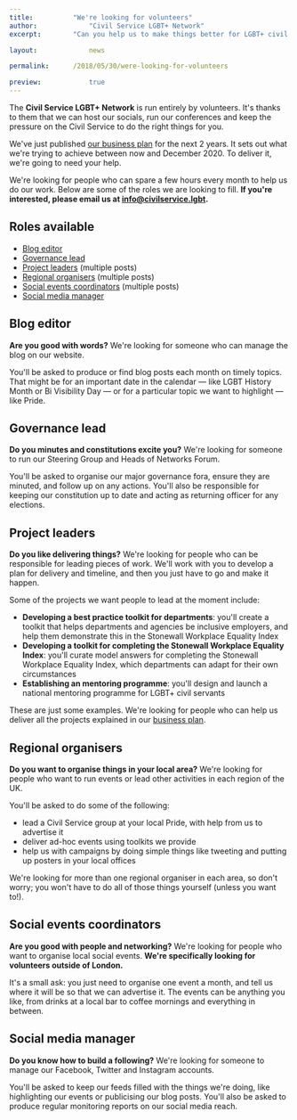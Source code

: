 ```yaml
---
title: 			"We're looking for volunteers"
author: 			"Civil Service LGBT+ Network"
excerpt: 		"Can you help us to make things better for LGBT+ civil servants? Here are the volunteering opportunities we currently have available."

layout: 			news

permalink: 		/2018/05/30/were-looking-for-volunteers

preview:			true
---
```


The **Civil Service LGBT+ Network** is run entirely by volunteers. It's thanks to them that we can host our socials, run our conferences and keep the pressure on the Civil Service to do the right things for you. 

We've just published [our business plan](https://www.civilservice.lgbt/publication/business-plan-2018-to-2020/) for the next 2 years. It sets out what we're trying to achieve between now and December 2020. To deliver it, we're going to need your help.

We're looking for people who can spare a few hours every month to help us do our work. Below are some of the roles we are looking to fill. **If you're interested, please email us at [info@civilservice.lgbt](mailto:info@civilservice.lgbt).**

## Roles available

- [Blog editor](#blog-editor)
- [Governance lead](#governance-lead)
- [Project leaders](#project-leaders) (multiple posts)
- [Regional organisers](#regional-organisers) (multiple posts)
- [Social events coordinators](#social-events-coordinators) (multiple posts)
- [Social media manager](#social-media-manager)

## Blog editor

**Are you good with words?** We're looking for someone who can manage the blog on our website. 

You'll be asked to produce or find blog posts each month on timely topics. That might be for an important date in the calendar — like LGBT History Month or Bi Visibility Day — or for a particular topic we want to highlight — like Pride.

## Governance lead

**Do you minutes and constitutions excite you?** We're looking for someone to run our Steering Group and Heads of Networks Forum.

You'll be asked to organise our major governance fora, ensure they are minuted, and follow up on any actions. You'll also be responsible for keeping our constitution up to date and acting as returning officer for any elections.

## Project leaders

**Do you like delivering things?** We're looking for people who can be responsible for leading pieces of work. We'll work with you to develop a plan for delivery and timeline, and then you just have to go and make it happen.

Some of the projects we want people to lead at the moment include:

- **Developing a best practice toolkit for departments**: you'll create a toolkit that helps departments and agencies be inclusive employers, and help them demonstrate this in the Stonewall Workplace Equality Index
- **Developing a toolkit for completing the Stonewall Workplace Equality Index**: you'll curate model answers for completing the Stonewall Workplace Equality Index, which departments can adapt for their own circumstances
- **Establishing an mentoring programme**: you'll design and launch a national mentoring programme for LGBT+ civil servants

These are just some examples. We're looking for people who can help us deliver all the projects explained in our [business plan](https://www.civilservice.lgbt/publication/business-plan-2018-to-2020/).

## Regional organisers

**Do you want to organise things in your local area?** We're looking for people who want to run events or lead other activities in each region of the UK.

You'll be asked to do some of the following:

- lead a Civil Service group at your local Pride, with help from us to advertise it
- deliver ad-hoc events using toolkits we provide
- help us with campaigns by doing simple things like tweeting and putting up posters in your local offices

We're looking for more than one regional organiser in each area, so don't worry; you won't have to do all of those things yourself (unless you want to!).

## Social events coordinators

**Are you good with people and networking?** We're looking for people who want to organise local social events. **We're specifically looking for volunteers outside of London.**

It's a small ask: you just need to organise one event a month, and tell us where it will be so that we can advertise it. The events can be anything you like, from drinks at a local bar to coffee mornings and everything in between.

## Social media manager

**Do you know how to build a following?** We're looking for someone to manage our Facebook, Twitter and Instagram accounts.

You'll be asked to keep our feeds filled with the things we're doing, like highlighting our events or publicising our blog posts. You'll also be asked to produce regular monitoring reports on our social media reach.